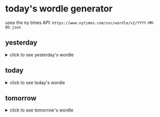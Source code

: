 # today's wordle generator

uses the ny times API: `https://www.nytimes.com/svc/wordle/v2/YYYY-MM-DD.json`

## yesterday

<details>
    <summary>click to see yesterday's wordle</summary>

    inlay

</details>

## today

<details>
    <summary>click to see today's wordle</summary>

    thigh

</details>

## tomorrow

<details>
    <summary>click to see tomorrow's wordle</summary>

    debut

</details>

